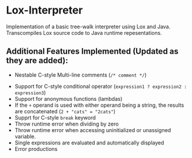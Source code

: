 # Lox-Interpreter
Implementation of a basic tree-walk interpreter using Lox and Java. Transcompiles Lox source code to Java runtime repesentations. 



## Additional Features Implemented (Updated as they are added):
* Nestable C-style Multi-line comments (`/* comment */`)
<!-- * Supprt for comma operator (` (expression1, expression2) `) -->
* Support for C-style conditional operator (` expression1 ? expression2 : expression3 `)
* Support for anonymous functions (lambdas)
* If the `+` operand is used with either operand being a string, the results are concatenated (`2 + "cats" = "2cats"`)
* Supprt for C-style `break` keyword
* Throw runtime error when dividing by zero
* Throw runtime error when accessing uninitialized or unassigned variable.
* Single expressions are evaluated and automatically displayed
* Error productions